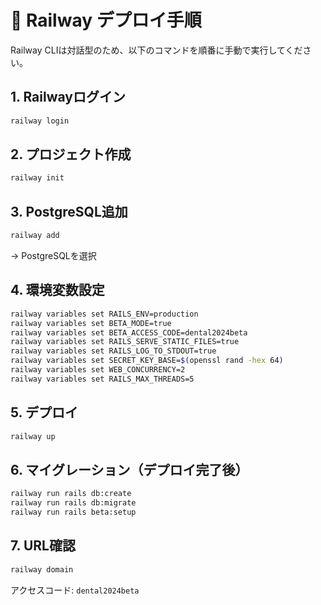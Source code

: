 # 🚀 Railway デプロイ手順

Railway CLIは対話型のため、以下のコマンドを順番に手動で実行してください。

## 1. Railwayログイン
```bash
railway login
```

## 2. プロジェクト作成
```bash
railway init
```

## 3. PostgreSQL追加
```bash
railway add
```
→ PostgreSQLを選択

## 4. 環境変数設定
```bash
railway variables set RAILS_ENV=production
railway variables set BETA_MODE=true  
railway variables set BETA_ACCESS_CODE=dental2024beta
railway variables set RAILS_SERVE_STATIC_FILES=true
railway variables set RAILS_LOG_TO_STDOUT=true
railway variables set SECRET_KEY_BASE=$(openssl rand -hex 64)
railway variables set WEB_CONCURRENCY=2
railway variables set RAILS_MAX_THREADS=5
```

## 5. デプロイ
```bash
railway up
```

## 6. マイグレーション（デプロイ完了後）
```bash
railway run rails db:create
railway run rails db:migrate
railway run rails beta:setup
```

## 7. URL確認
```bash
railway domain
```

アクセスコード: `dental2024beta`